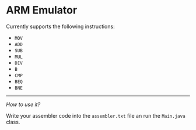 # ARM Emulator

Currently supports the following instructions: 

- `MOV`
- `ADD`
- `SUB`
- `MUL`
- `DIV`
- `B`
- `CMP`
- `BEQ`
- `BNE`

---

*How to use it?*

Write your assembler code into the `assembler.txt` file an run the `Main.java` class.
